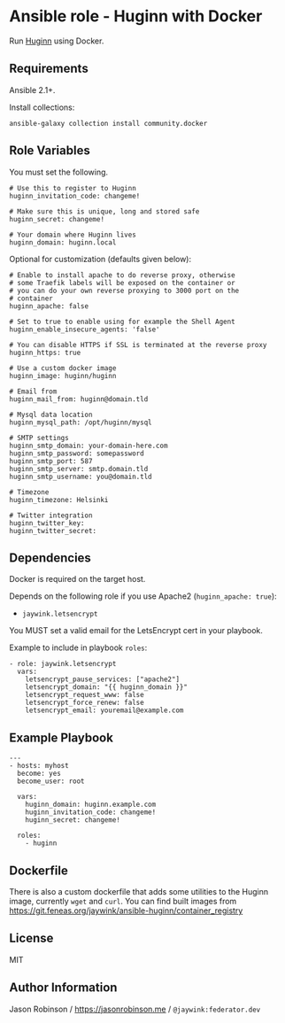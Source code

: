 Ansible role - Huginn with Docker
================================

Run [Huginn](https://github.com/huginn/huginn) using Docker.

Requirements
------------

Ansible 2.1+.

Install collections:

`ansible-galaxy collection install community.docker`

Role Variables
--------------

You must set the following.

    # Use this to register to Huginn
    huginn_invitation_code: changeme!

    # Make sure this is unique, long and stored safe
    huginn_secret: changeme!

    # Your domain where Huginn lives
    huginn_domain: huginn.local

Optional for customization (defaults given below):

    # Enable to install apache to do reverse proxy, otherwise
    # some Traefik labels will be exposed on the container or
    # you can do your own reverse proxying to 3000 port on the
    # container
    huginn_apache: false
    
    # Set to true to enable using for example the Shell Agent
    huginn_enable_insecure_agents: 'false'

    # You can disable HTTPS if SSL is terminated at the reverse proxy
    huginn_https: true
    
    # Use a custom docker image
    huginn_image: huginn/huginn

    # Email from
    huginn_mail_from: huginn@domain.tld

    # Mysql data location
    huginn_mysql_path: /opt/huginn/mysql

    # SMTP settings
    huginn_smtp_domain: your-domain-here.com
    huginn_smtp_password: somepassword
    huginn_smtp_port: 587
    huginn_smtp_server: smtp.domain.tld
    huginn_smtp_username: you@domain.tld

    # Timezone
    huginn_timezone: Helsinki

    # Twitter integration
    huginn_twitter_key:
    huginn_twitter_secret:

Dependencies
------------

Docker is required on the target host.

Depends on the following role if you use Apache2 (`huginn_apache: true`):

* `jaywink.letsencrypt`

You MUST set a valid email for the LetsEncrypt cert in your playbook.

Example to include in playbook `roles`:

    - role: jaywink.letsencrypt
      vars:
        letsencrypt_pause_services: ["apache2"]
        letsencrypt_domain: "{{ huginn_domain }}"
        letsencrypt_request_www: false
        letsencrypt_force_renew: false
        letsencrypt_email: youremail@example.com

Example Playbook
----------------

    ---
    - hosts: myhost
      become: yes
      become_user: root

      vars:
        huginn_domain: huginn.example.com
        huginn_invitation_code: changeme!
        huginn_secret: changeme!

      roles:
        - huginn
        
Dockerfile
----------

There is also a custom dockerfile that adds some utilities to the Huginn
image, currently `wget` and `curl`. You can find built images from
https://git.feneas.org/jaywink/ansible-huginn/container_registry

License
-------

MIT

Author Information
------------------

Jason Robinson / https://jasonrobinson.me / `@jaywink:federator.dev`
